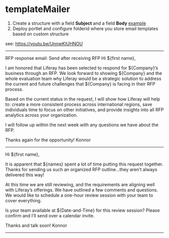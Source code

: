 # templateMailer

1. Create a structure with a field **Subject** and a field **Body** [example](email.json)
2. Deploy portlet and configure folderid where you store email templates based on custom structure

see: https://youtu.be/UnnwKIUHNOU

---
RFP response email: Send after receiving RFP
Hi ${first name},

I am honored that Liferay has been selected to respond for ${Company}’s business through an RFP. We look forward to showing ${Company} and the whole evaluation team why Liferay would be a strategic solution to address the current and future challenges that ${Company} is facing in their RFP process.

Based on the current status in the request, I will show how Liferay will help to: create a more consistent process across international regions, save individuals time to focus on other initiatives, and provide insights into all RFP analytics across your organization.

I will follow up within the next week with any questions we have about the RFP.

Thanks again for the opportunity!
Konnor

---
Hi ${first name},

It is apparent that ${names} spent a lot of time putting this request together. Thanks for sending us such an organized RFP outline…they aren’t always delivered this way!

At this time we are still reviewing, and the requirements are aligning well with Liferay’s offerings. We have outlined a few comments and questions. We would like to schedule a one-hour review session with your team to cover everything.

Is your team available at ${Date-and-Time} for this review session? Please confirm and I’ll send over a calendar invite.

Thanks and talk soon!
Konnor

---
